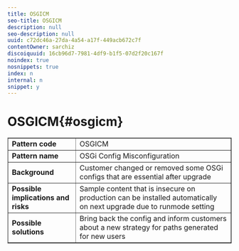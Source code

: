 ```yaml
---
title: OSGICM
seo-title: OSGICM
description: null
seo-description: null
uuid: c72dc46a-27da-4a54-a17f-449acb672c7f
contentOwner: sarchiz
discoiquuid: 16cb96d7-7981-4df9-b1f5-07d2f20c167f
noindex: true
nosnippets: true
index: n
internal: n
snippet: y
---
```


# OSGICM{#osgicm}

<table border="1" cellpadding="1" cellspacing="0" width="100%">
 <tbody>
  <tr>
   <td><strong>Pattern code</strong></td>
   <td>OSGICM<br /> </td>
  </tr>
  <tr>
   <td><strong>Pattern name</strong></td>
   <td>OSGi Config Misconfiguration</td>
  </tr>
  <tr>
   <td><strong>Background</strong></td>
   <td>Customer changed or removed some OSGi configs that are essential after upgrade</td>
  </tr>
  <tr>
   <td><strong>Possible implications and risks</strong></td>
   <td>Sample content that is insecure on production can be installed automatically on next upgrade due to runmode setting</td>
  </tr>
  <tr>
   <td><strong>Possible solutions</strong></td>
   <td>Bring back the config and inform customers about a new strategy for paths generated for new users</td>
  </tr>
 </tbody>
</table>

